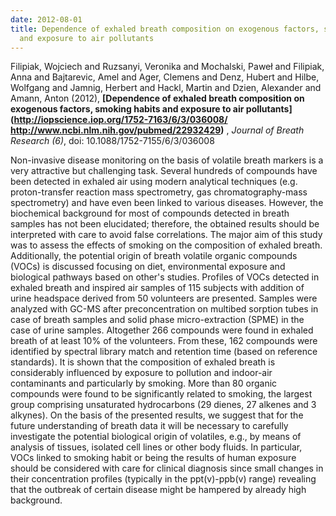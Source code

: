 ```yaml
---
date: 2012-08-01
title: Dependence of exhaled breath composition on exogenous factors, smoking habits
  and exposure to air pollutants
---
```


Filipiak, Wojciech and Ruzsanyi, Veronika and Mochalski, Paweł and Filipiak, Anna and Bajtarevic, Amel and Ager, Clemens and Denz, Hubert and Hilbe, Wolfgang and Jamnig, Herbert and Hackl, Martin and Dzien, Alexander and Amann, Anton (2012), 
**[Dependence of exhaled breath composition on exogenous factors, smoking habits and exposure to air pollutants](http://iopscience.iop.org/1752-7163/6/3/036008/ http://www.ncbi.nlm.nih.gov/pubmed/22932429)** ,
*Journal of Breath Research (6)*,
doi: 10.1088/1752-7155/6/3/036008

Non-invasive disease monitoring on the basis of volatile breath markers is a very attractive but challenging task. Several hundreds of compounds have been detected in exhaled air using modern analytical techniques (e.g. proton-transfer reaction mass spectrometry, gas chromatography-mass spectrometry) and have even been linked to various diseases. However, the biochemical background for most of compounds detected in breath samples has not been elucidated; therefore, the obtained results should be interpreted with care to avoid false correlations. The major aim of this study was to assess the effects of smoking on the composition of exhaled breath. Additionally, the potential origin of breath volatile organic compounds (VOCs) is discussed focusing on diet, environmental exposure and biological pathways based on other's studies. Profiles of VOCs detected in exhaled breath and inspired air samples of 115 subjects with addition of urine headspace derived from 50 volunteers are presented. Samples were analyzed with GC-MS after preconcentration on multibed sorption tubes in case of breath samples and solid phase micro-extraction (SPME) in the case of urine samples. Altogether 266 compounds were found in exhaled breath of at least 10\% of the volunteers. From these, 162 compounds were identified by spectral library match and retention time (based on reference standards). It is shown that the composition of exhaled breath is considerably influenced by exposure to pollution and indoor-air contaminants and particularly by smoking. More than 80 organic compounds were found to be significantly related to smoking, the largest group comprising unsaturated hydrocarbons (29 dienes, 27 alkenes and 3 alkynes). On the basis of the presented results, we suggest that for the future understanding of breath data it will be necessary to carefully investigate the potential biological origin of volatiles, e.g., by means of analysis of tissues, isolated cell lines or other body fluids. In particular, VOCs linked to smoking habit or being the results of human exposure should be considered with care for clinical diagnosis since small changes in their concentration profiles (typically in the ppt(v)-ppb(v) range) revealing that the outbreak of certain disease might be hampered by already high background.
